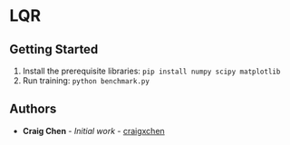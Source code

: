 # LQR

## Getting Started

1. Install the prerequisite libraries: `pip install numpy scipy matplotlib`
3. Run training: `python benchmark.py`

## Authors

* **Craig Chen** - *Initial work* - [craigxchen](https://github.com/craigxchen)



